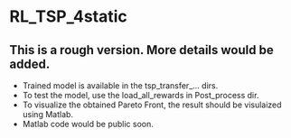 # RL_TSP_4static
## This is a rough version. More details would be added.

+ Trained model is available in the tsp_transfer_... dirs.
+ To test the model, use the load_all_rewards in Post_process dir.
+ To visualize the obtained Pareto Front, the result should be visulaized using Matlab.
+ Matlab code would be public soon.

